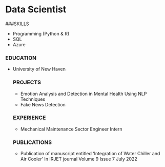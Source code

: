 # Data Scientist
###SKILLS 
- Programming (Python & R)
- SQL
- Azure
  
### EDUCATION 
- University of New Haven

  ### PROJECTS
   - Emotion Analysis and Detection in Mental Health Using NLP Techniques 
   - Fake News Detection
   ### EXPERIENCE 
  - Mechanical Maintenance Sector Engineer Intern
   ### PUBLICATIONS 
  - Publication of manuscript entitled ‘Integration of Water Chiller and Air Cooler’ 
   In IRJET journal Volume 9 Issue 7 July 2022 
